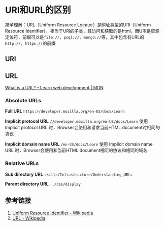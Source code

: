 # URI和URL的区别

简单理解：URL（Uniform Resource Locator）是网址类型的URI（Uniform Resource Identifier），相当于URI的子类，其访问和获取的是html，而URI是资源定位符，前缀可以是`file://, psql://, mongo://`等，其中包含有URL的`http://, https://`的前缀


## URI


## URL
[What is a URL? - Learn web development | MDN](https://developer.mozilla.org/en-US/docs/Learn/Common_questions/Web_mechanics/What_is_a_URL)

### Absolute URLs

**Full URL**
`https://developer.mozilla.org/en-US/docs/Learn`

**Implicit protocol URL**
`//developer.mozilla.org/en-US/docs/Learn`
使用 Implicit protocol URL 时，Browser会使用和请求当前HTML document时相同的协议

**Implicit domain name URL**
`/en-US/docs/Learn`
使用 Implicit domain name URL 时，Browser会使用和当前HTML document相同的协议和相同的域名


### Relative URLs

**Sub directory URL**
`skills/Infrastructure/Understanding_URLs`

**Parent directory URL**
`../css/display`



## 参考链接
1. [Uniform Resource Identifier - Wikipedia](https://en.wikipedia.org/wiki/Uniform_Resource_Identifier#URLs_and_URNs)
2. [URL - Wikipedia](https://en.wikipedia.org/wiki/URL)

